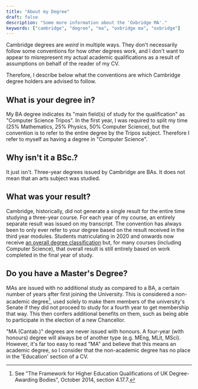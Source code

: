 ```yaml
---
title: "About my Degree"
draft: false
description: "Some more information about the 'Oxbridge MA'."
keywords: ["cambridge", "degree", "ma", "oxbridge ma", "oxbridge"]
---
```


Cambridge degrees are *weird* in multiple ways.  They don't necessarily follow some conventions for how other degrees work, and I don't want to appear to misrepresent my actual academic qualifications as a result of assumptions on behalf of the reader of my CV.

Therefore, I describe below what the conventions are which Cambridge degree holders are advised to follow.

## What is your degree in?

My BA degree indicates its "main field(s) of study for the qualification" as "Computer Science Tripos".  In the first year, I was required to split my time (25% Mathematics, 25% Physics, 50% Computer Science), but the convention is to refer to the entire degree by the Tripos subject.  Therefore I refer to myself as having a degree in "Computer Science".

## Why isn't it a BSc.?

It just isn't.  Three-year degrees issued by Cambridge are BAs.  It does not mean that an arts subject was studied.

## What was your result?

Cambridge, historically, did not generate a single result for the entire time studying a three-year course.  For each year of my course, an entirely separate result was issued on my transcript.  The convention has always been to only ever refer to your degree based on the result received in the third year modules.  Students matriculating in 2020 and onwards now receive [an overall degree classification](https://www.camdata.admin.cam.ac.uk/degree-classes) but, for many courses (including Computer Science), that overall result is still entirely based on work completed in the final year of study.

## Do you have a Master's Degree?

MAs are issued with no additional study as compared to a BA, a certain number of years after first joining the University.  This is considered a non-academic degree[^1], used solely to make them members of the university's Senate if they did not proceed to study for a fourth year to get membership that way.  This then confers additional benefits on them, such as being able to participate in the election of a new Chancellor.

"MA (Cantab.)" degrees are never issued with honours.  A four-year (with honours) degree will always be of another type (e.g. MEng, MLit, MSci).  However, it's far too easy to read "MA" and believe that this means an academic degree, so I consider that the non-academic degree has no place in the 'Education' section of a CV.

[^1]: See "The Framework for Higher Education Qualifications of UK Degree-Awarding Bodies", October 2014, section 4.17.7.

